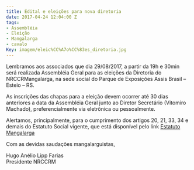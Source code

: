 ```yaml
---
title: Edital e eleições para nova diretoria
date: 2017-04-24 12:04:00 Z
tags:
- Assembléia
- Eleição
- Mangalarga
- cavalo
Key: imagem/eleic%CC%A7o%CC%83es_diretoria.jpg
---
```


Lembramos aos associados que dia 29/08/2017, a partir da 19h e 30min será realizada Assembléia Geral para as eleições da Diretoria do NRCCRMangalarga, na sede social do Parque de Exposições Assis Brasil – Esteio – RS.

As inscrições das chapas para a eleição devem ocorrer até 30 dias anteriores a data da Assembléia Geral junto ao Diretor Secretário (Vitomiro Machado), preferencialmente via eletrônica ou pessoalmente.

Alertamos, principalmente, para o cumprimento dos artigos 20, 21, 33, 34 e demais do Estatuto Social vigente, que está disponível pelo link [Estatuto Mangalarga](/uploads/Estatuto-Mangalarga.pdf)

Com as devidas saudações mangalarguistas,

Hugo Anélio Lipp Farias\
Presidente NRCCRM
